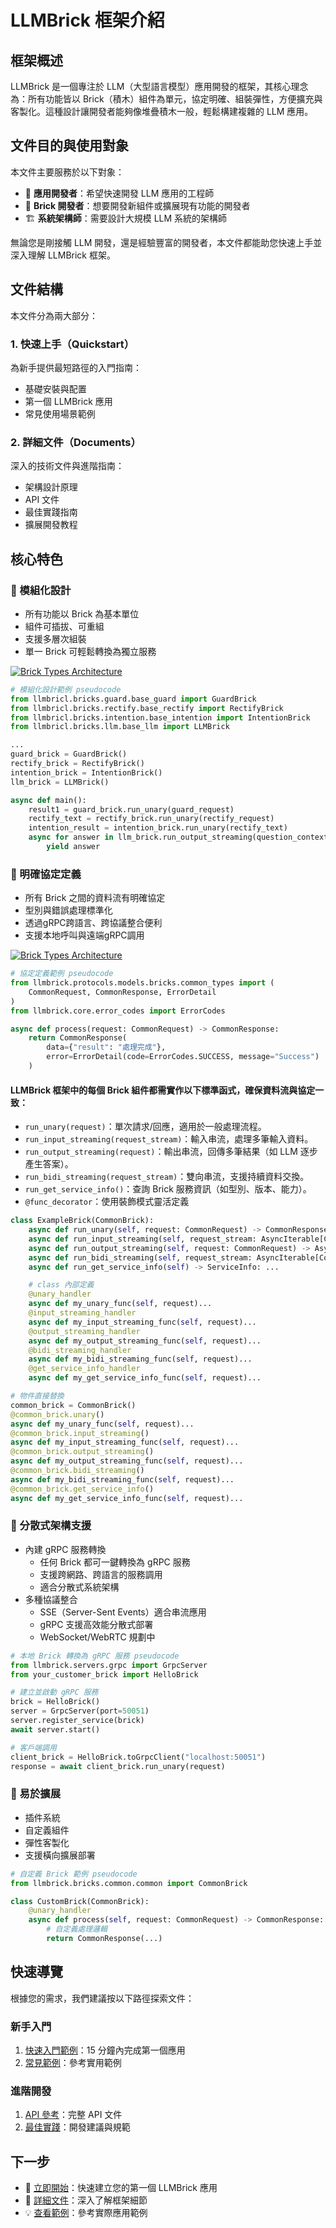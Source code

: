 # LLMBrick 框架介紹

## 框架概述

LLMBrick 是一個專注於 LLM（大型語言模型）應用開發的框架，其核心理念為：所有功能皆以 Brick（積木）組件為單元，協定明確、組裝彈性，方便擴充與客製化。這種設計讓開發者能夠像堆疊積木一般，輕鬆構建複雜的 LLM 應用。

## 文件目的與使用對象

本文件主要服務於以下對象：
- 🎯 **應用開發者**：希望快速開發 LLM 應用的工程師
- 🔧 **Brick 開發者**：想要開發新組件或擴展現有功能的開發者
- 🏗️ **系統架構師**：需要設計大規模 LLM 系統的架構師

無論您是剛接觸 LLM 開發，還是經驗豐富的開發者，本文件都能助您快速上手並深入理解 LLMBrick 框架。

## 文件結構

本文件分為兩大部分：

### 1. 快速上手（Quickstart）
為新手提供最短路徑的入門指南：
- 基礎安裝與配置
- 第一個 LLMBrick 應用
- 常見使用場景範例

### 2. 詳細文件（Documents）
深入的技術文件與進階指南：
- 架構設計原理
- API 文件
- 最佳實踐指南
- 擴展開發教程

## 核心特色

### 🧱 模組化設計
- 所有功能以 Brick 為基本單位
- 組件可插拔、可重組
- 支援多層次組裝
- 單一 Brick 可輕鬆轉換為獨立服務

<a href="/llmbrick/img/BricksUML.svg" target="_blank" rel="noopener noreferrer">
    <img
        src="/llmbrick/img/BricksUML.svg"
        alt="Brick Types Architecture"
        style={{ maxWidth: "100%", height: "auto", display: "block", margin: "auto" }}
    />
</a>

```python
# 模組化設計範例 pseudocode
from llmbricl.bricks.guard.base_guard import GuardBrick
from llmbricl.bricks.rectify.base_rectify import RectifyBrick
from llmbricl.bricks.intention.base_intention import IntentionBrick
from llmbricl.bricks.llm.base_llm import LLMBrick

...
guard_brick = GuardBrick()
rectify_brick = RectifyBrick()
intention_brick = IntentionBrick()
llm_brick = LLMBrick()

async def main():
    result1 = guard_brick.run_unary(guard_request)
    rectify_text = rectify_brick.run_unary(rectify_request)
    intention_result = intention_brick.run_unary(rectify_text)
    async for answer in llm_brick.run_output_streaming(question_context)
        yield answer

```

### 📑 明確協定定義
- 所有 Brick 之間的資料流有明確協定
- 型別與錯誤處理標準化
- 透過gRPC跨語言、跨協議整合便利
- 支援本地呼叫與遠端gRPC調用

<a href="/llmbrick/img/BrickDataType.svg" target="_blank" rel="noopener noreferrer">
    <img
    src="/llmbrick/img/BrickDataType.svg"
    alt="Brick Types Architecture"
    style={{ maxWidth: "100%", height: "auto", display: "block", margin: "auto" }}
    />
</a>

```python
# 協定定義範例 pseudocode
from llmbrick.protocols.models.bricks.common_types import (
    CommonRequest, CommonResponse, ErrorDetail
)
from llmbrick.core.error_codes import ErrorCodes

async def process(request: CommonRequest) -> CommonResponse:
    return CommonResponse(
        data={"result": "處理完成"},
        error=ErrorDetail(code=ErrorCodes.SUCCESS, message="Success")
    )
```

#### LLMBrick 框架中的每個 Brick 組件都需實作以下標準函式，確保資料流與協定一致：

- `run_unary(request)`：單次請求/回應，適用於一般處理流程。
- `run_input_streaming(request_stream)`：輸入串流，處理多筆輸入資料。
- `run_output_streaming(request)`：輸出串流，回傳多筆結果（如 LLM 逐步產生答案）。
- `run_bidi_streaming(request_stream)`：雙向串流，支援持續資料交換。
- `run_get_service_info()`：查詢 Brick 服務資訊（如型別、版本、能力）。
- `@func_decorator`：使用裝飾模式靈活定義

```python
class ExampleBrick(CommonBrick):
    async def run_unary(self, request: CommonRequest) -> CommonResponse: ...
    async def run_input_streaming(self, request_stream: AsyncIterable[CommonRequest]) -> CommonResponse: ...
    async def run_output_streaming(self, request: CommonRequest) -> AsyncIterable[CommonResponse]: ...
    async def run_bidi_streaming(self, request_stream: AsyncIterable[CommonRequest]) -> AsyncIterable[CommonResponse]: ...
    async def run_get_service_info(self) -> ServiceInfo: ...

    # class 內部定義
    @unary_handler
    async def my_unary_func(self, request)...
    @input_streaming_handler
    async def my_input_streaming_func(self, request)...
    @output_streaming_handler
    async def my_output_streaming_func(self, request)...
    @bidi_streaming_handler
    async def my_bidi_streaming_func(self, request)...
    @get_service_info_handler
    async def my_get_service_info_func(self, request)...

# 物件直接替換
common_brick = CommonBrick()
@common_brick.unary()
async def my_unary_func(self, request)...
@common_brick.input_streaming()
async def my_input_streaming_func(self, request)...
@common_brick.output_streaming()
async def my_output_streaming_func(self, request)...
@common_brick.bidi_streaming()
async def my_bidi_streaming_func(self, request)...
@common_brick.get_service_info()
async def my_get_service_info_func(self, request)...
```

### 🔄 分散式架構支援
- 內建 gRPC 服務轉換
  - 任何 Brick 都可一鍵轉換為 gRPC 服務
  - 支援跨網路、跨語言的服務調用
  - 適合分散式系統架構
- 多種協議整合
  - SSE（Server-Sent Events）適合串流應用
  - gRPC 支援高效能分散式部署
  - WebSocket/WebRTC 規劃中

```python
# 本地 Brick 轉換為 gRPC 服務 pseudocode
from llmbrick.servers.grpc import GrpcServer
from your_customer_brick import HelloBrick

# 建立並啟動 gRPC 服務
brick = HelloBrick()
server = GrpcServer(port=50051)
server.register_service(brick)
await server.start()

# 客戶端調用
client_brick = HelloBrick.toGrpcClient("localhost:50051")
response = await client_brick.run_unary(request)
```

### 🔧 易於擴展
- 插件系統
- 自定義組件
- 彈性客製化
- 支援橫向擴展部署

```python
# 自定義 Brick 範例 pseudocode
from llmbrick.bricks.common.common import CommonBrick

class CustomBrick(CommonBrick):
    @unary_handler
    async def process(self, request: CommonRequest) -> CommonResponse:
        # 自定義處理邏輯
        return CommonResponse(...)
```

## 快速導覽

根據您的需求，我們建議按以下路徑探索文件：

### 新手入門
1. [快速入門範例](./quickstart)：15 分鐘內完成第一個應用
2. [常見範例](./quickstart/examples)：參考實用範例

### 進階開發
1. [API 參考](./documents/api)：完整 API 文件
2. [最佳實踐](./documents/all)：開發建議與規範

## 下一步

- 🚀 [立即開始](./quickstart)：快速建立您的第一個 LLMBrick 應用
- 📖 [詳細文件](./documents)：深入了解框架細節
- 💡 [查看範例](https://github.com/JiHungLin/llmbrick/tree/main/examples)：參考實際應用範例
